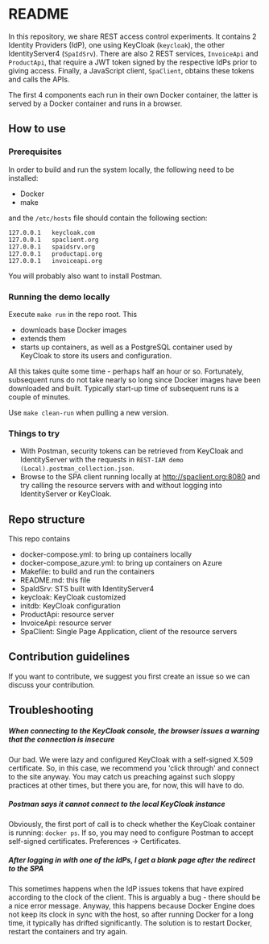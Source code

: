 # README #

In this repository, we share REST access control experiments. It contains 2 Identity Providers (IdP), one using KeyCloak (`keycloak`), the other IdentityServer4 (`SpaIdSrv`). There are also 2 REST services, `InvoiceApi` and `ProductApi`, that require a JWT token signed by the respective IdPs prior to giving access. Finally, a JavaScript client, `SpaClient`, obtains these tokens and calls the APIs.

The first 4 components each run in their own Docker container, the latter is served by a Docker container and runs in a browser.

## How to use ##

### Prerequisites ###

In order to build and run the system locally, the following need to be installed:
* Docker
* make

and the `/etc/hosts` file should contain the following section:

    127.0.0.1	keycloak.com
    127.0.0.1	spaclient.org
    127.0.0.1	spaidsrv.org
    127.0.0.1	productapi.org
    127.0.0.1	invoiceapi.org

You will probably also want to install Postman.

### Running the demo locally ###

Execute `make run` in the repo root. This
* downloads base Docker images
* extends them
* starts up containers, as well as a PostgreSQL container used by KeyCloak to store its users and configuration.

All this takes quite some time - perhaps half an hour or so. Fortunately, subsequent runs do not take nearly so long since Docker images have been downloaded and built. Typically start-up time of subsequent runs is a couple of minutes.

Use `make clean-run` when pulling a new version.

### Things to try ###

* With Postman, security tokens can be retrieved from KeyCloak and IdentityServer with the requests in `REST-IAM demo (Local).postman_collection.json`.
* Browse to the SPA client running locally at http://spaclient.org:8080 and try calling the resource servers with and without logging into IdentityServer or KeyCloak.

## Repo structure ##

This repo contains
* docker-compose.yml: to bring up containers locally
* docker-compose_azure.yml: to bring up containers on Azure
* Makefile: to build and run the containers
* README.md: this file
* SpaIdSrv: STS built with IdentityServer4
* keycloak: KeyCloak customized
* initdb: KeyCloak configuration
* ProductApi: resource server
* InvoiceApi: resource server
* SpaClient: Single Page Application, client of the resource servers

## Contribution guidelines ##

If you want to contribute, we suggest you first create an issue so we can discuss your contribution.

## Troubleshooting ##

##### When connecting to the KeyCloak console, the browser issues a warning that the connection is insecure #####

Our bad. We were lazy and configured KeyCloak with a self-signed X.509 certificate. So, in this case, we recommend you 'click through' and connect to the site anyway. You may catch us preaching against such sloppy practices at other times, but there you are, for now, this will have to do.

##### Postman says it cannot connect to the local KeyCloak instance #####

Obviously, the first port of call is to check whether the KeyCloak container is running: `docker ps`. If so, you may need to configure Postman to accept self-signed certificates. Preferences -> Certificates.

##### After logging in with one of the IdPs, I get a blank page after the redirect to the SPA #####
This sometimes happens when the IdP issues tokens that have expired according to the clock of the client. This is arguably a bug - there should be a nice error message. Anyway, this happens because Docker Engine does not keep its clock in sync with the host, so after running Docker for a long time, it typically has drifted significantly. The solution is to restart Docker, restart the containers and try again.
